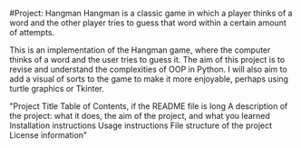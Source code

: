 #Project: Hangman
Hangman is a classic game in which a player thinks of a word and the other player tries to guess that word within a certain amount of attempts.

This is an implementation of the Hangman game, where the computer thinks of a word and the user tries to guess it. 
The aim of this project is to revise and understand the complexities of OOP in Python. 
I  will also aim to add a visual of sorts to the game to make it more enjoyable, perhaps using turtle graphics or Tkinter.

"Project Title
Table of Contents, if the README file is long
A description of the project: what it does, the aim of the project, and what you learned
Installation instructions
Usage instructions
File structure of the project
License information"
